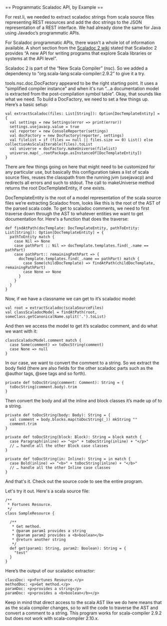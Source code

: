 == Programmatic Scaladoc API, by Example ==

For rest.li, we needed to extract scaladoc strings from scala source files representing REST resources and add the doc strings to the JSON representation of a REST interface.  We had already done the same for Java using Javadoc’s programmatic APIs.

For Scaladoc programmatic APIs, there wasn’t a whole lot of information available.  A short section from the [Scaladoc 2 wiki](https://wiki.scala-lang.org/display/SW/Scaladoc) stated that Scaladoc 2 provides “A new API for writing programs that explore Scala libraries or systems at the API level”.

Scaladoc 2 is part of the “New Scala Compiler” (nsc).  So we added a dependency to “org.scala-lang:scala-compiler:2.9.2” to give it a try.

tools.nsc.doc.DocFactory appeared to be the right starting point.  It uses a “simplified compiler instance” and when it's run “...a documentation model is extracted from the post-compilation symbol table”.  Okay, that sounds like what we need.  To build a DocFactory, we need to set a few things up.  Here’s a basic setup:

    val extractScaladoc(files: List[String]): Option[DocTemplateEntity] = {
      val settings = new Settings(error => print(error))            
      settings.usejavacp.value = true
      val reporter = new ConsoleReporter(settings)
      val docFactory = new DocFactory(reporter, settings)
      val filelist = if (files == null || files.size == 0) List() else collectionAsScalaIterable(files).toList
      val universe = docFactory.makeUniverse(filelist)
      universe.map(_.rootPackage.asInstanceOf[DocTemplateEntity])
    }

There are few things going on here that might need to be customized for any particular use, but basically this configuration takes a list of scala source files, reuses the classpath from the running jvm (usejavacp) and redirects all errors and such to stdout.  The call to makeUniverse method returns the root DocTemplateEntity, if one exists.

DocTemplateEntity is the root of a model representation of the scala source files we’re extracting Scaladoc from,  looks like this is the root of the AST of the parsed scala code.  To get to scaladoc comments, we need to first traverse down through the AST to whatever entities we want to get documentation for.  Here's a function that does the traverse:

    def findAtPath(docTemplate: DocTemplateEntity, pathToEntity: List[String]): Option[DocTemplateEntity] = {
      pathToEntity match {
        case Nil => None
        case pathPart :: Nil => docTemplate.templates.find(_.name == pathPart)
        case pathPart:: remainingPathPart => {
          docTemplate.templates.find(_.name == pathPart) match {
            case Some(childDocTemplate) => findAtPath(childDocTemplate, remainingPathPart)
            case None => None
          }
        }
      }
    }

Now, if we have a classname we can get to it’s scaladoc model:

    val root = extractScaladoc(scalaSourceFiles)
    val classScaladocModel = findAtPath(root, someClass.getCanonicalName.split('.').toList)

And then we access the model to get it’s scaladoc comment, and do what we want with it:

    classScaladocModel.comment match {
      case Some(comment) => toDocString(comment)
      case None => null
    }

In our case, we want to convert the comment to a string.  So we extract the body field (there are also fields for the other scaladoc parts such as the @author tags, @see tags and so forth).

    private def toDocString(comment: Comment): String = {
      toDocString(comment.body).trim
    }

Then convert the body and all the inline and block classes it’s made up of to a string.

    private def toDocString(body: Body): String = {
      val comment = body.blocks.map(toDocString(_)) mkString ""
      comment.trim
    }
    
    private def toDocString(block: Block): String = block match {
      case Paragraph(inline) => "<p>" + toDocString(inline) + "</p>"
      // … handle all the other Block case classes
    }
    
    private def toDocString(in: Inline): String = in match {
      case Bold(inline) => "<b>" + toDocString(inline) + "</b>"
      // … handle all the other Inline case classes 
    }

And that's it.  Check out the source code to see the entire program.

Let's try it out.  Here's a scala source file:

    /**
     * Fortunes Resource.
     */
    class SampleResource {
  
      /**
       * Get method.
       * @param param1 provides a string
       * @param param2 provides a <b>boolean</b>
       * @return another string
       */
      def get(param1: String, param2: Boolean): String = {
        "test"
      }
    }

Here’s the output of our scaladoc extractor:

    classDoc: <p>Fortunes Resource.</p>
    methodDoc: <p>Get method.</p>
    paramDoc: <p>provides a string</p>
    paramDoc: <p>provides a <b>boolean</b></p>  

Keep in mind that direct access to the scala AST like we do here means that as the scala compiler changes, so to will the code to traverse the AST and convert a comment to a string.  This program works for scala-compiler 2.9.2 but does not work with scala-compiler 2.10.x.